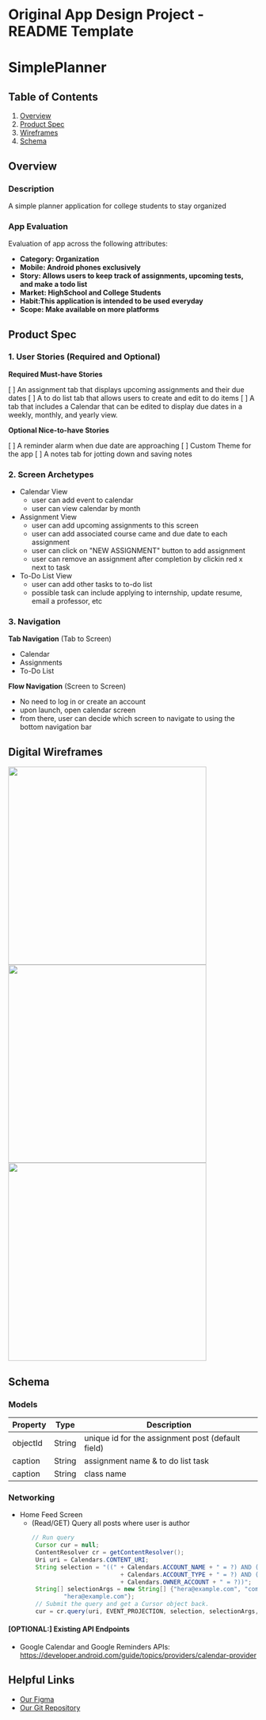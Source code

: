 Original App Design Project - README Template
===

# SimplePlanner

## Table of Contents
1. [Overview](#Overview)
1. [Product Spec](#Product-Spec)
1. [Wireframes](#Wireframes)
2. [Schema](#Schema)

## Overview
### Description
A simple planner application for college students to stay organized

### App Evaluation
Evaluation of app across the following attributes:
- **Category: Organization**
- **Mobile: Android phones exclusively**
- **Story: Allows users to keep track of assignments, upcoming tests, and make a todo list**
- **Market: HighSchool and College Students**
- **Habit:This application is intended to be used everyday**
- **Scope: Make available on more platforms**

## Product Spec

### 1. User Stories (Required and Optional)

**Required Must-have Stories**

[ ] An assignment tab that displays upcoming assignments and their due dates
[ ] A to do list tab that allows users to create and edit to do items
[ ] A tab that includes a Calendar that can be edited to display due dates in a weekly, monthly, and yearly view.



**Optional Nice-to-have Stories**

[ ] A reminder alarm when due date are approaching
[ ] Custom Theme for the app
[ ] A notes tab for jotting down and saving notes

### 2. Screen Archetypes

* Calendar View
   * user can add event to calendar
   * user can view calendar by month
* Assignment View
   * user can add upcoming assignments to this screen
   * user can add associated course came and due date to each assignment
   * user can click on "NEW ASSIGNMENT" button to add assignment
   * user can remove an assignment after completion by clickin red x next to task
* To-Do List View
   * user can add other tasks to to-do list
   * possible task can include applying to internship, update resume, email a professor, etc
  

### 3. Navigation

**Tab Navigation** (Tab to Screen)

* Calendar
* Assignments
* To-Do List

**Flow Navigation** (Screen to Screen)

* No need to log in  or create an account
* upon launch, open calendar screen
* from there, user can decide which screen to navigate to using the bottom navigation bar


## Digital Wireframes
<img src="Screen Shot 2020-10-26 at 4.23.21 PM.png" width=400>
<img src="Screen Shot 2020-10-25 at 11.14.23 PM.png" width=400>
<img src="Screen Shot 2020-10-25 at 11.18.14 PM.png" width=400>


## Schema 

### Models
 | Property      | Type     | Description |
   | ------------- | -------- | ------------|
   | objectId      | String   | unique id for the assignment post (default field) |
   | caption       | String   | assignment name & to do list task |
   | caption       | String   | class name |
   
### Networking
  - Home Feed Screen
      - (Read/GET) Query all posts where user is author
         ```Java
         // Run query
          Cursor cur = null;
          ContentResolver cr = getContentResolver();
          Uri uri = Calendars.CONTENT_URI;
          String selection = "((" + Calendars.ACCOUNT_NAME + " = ?) AND ("
                                  + Calendars.ACCOUNT_TYPE + " = ?) AND ("
                                  + Calendars.OWNER_ACCOUNT + " = ?))";
          String[] selectionArgs = new String[] {"hera@example.com", "com.example",
                  "hera@example.com"};
          // Submit the query and get a Cursor object back.
          cur = cr.query(uri, EVENT_PROJECTION, selection, selectionArgs, null);
         ```

#### [OPTIONAL:] Existing API Endpoints
- Google Calendar and Google Reminders APIs: https://developer.android.com/guide/topics/providers/calendar-provider
## Helpful Links
- [Our Figma](https://www.figma.com/file/veWER1TfYVvqIGnqhXDo3P/SimplePlanner-App?node-id=5%3A2)
- [Our Git Repository](https://github.com/khalilSS/SimplePlanner.git)
